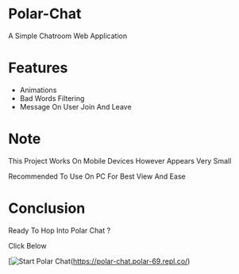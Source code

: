 # Polar-Chat
A Simple Chatroom Web Application

# Features
* Animations
* Bad Words Filtering
* Message On User Join And Leave

# Note
This Project Works On Mobile Devices However Appears Very Small

Recommended To Use On PC For Best View And Ease

# Conclusion
Ready To Hop Into Polar Chat ?

Click Below

[![Start Polar Chat](https://iconape.com/wp-content/png_logo_vector/windows-start-button-logo.png)(https://polar-chat.polar-69.repl.co/)
